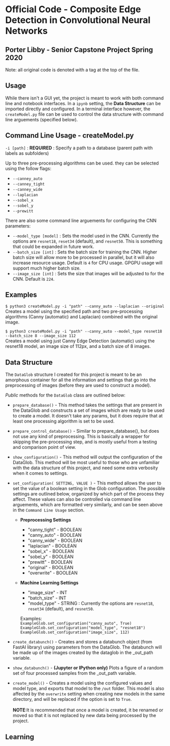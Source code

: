 # Official Code - Composite Edge Detection in Convolutional Neural Networks
## Porter Libby - Senior Capstone Project Spring 2020

Note: all original code is denoted with a tag at the top of the file.

## Usage
While there isn't a GUI yet, the project is meant to work with both command line and notebook interfaces. In a `ipynb` setting, the **Data Structure** can be imported directly and configured. In a terminal interface however, the `createModel.py` file can be used to control the data structure with command line arguements (specified below).

## Command Line Usage - createModel.py
`-i [path]` : **REQUIRED** : Specify a path to a database (parent path with labels as subfolders)

Up to three pre-processing algorithms can be used. they can be selected using the follow flags:

- `--canney_auto`
- `--canney_tight`
- `--canney_wide`
- `--laplacian`
- `--sobel_x`
- `--sobel_y`
- `--prewitt`

There are also some command line arguements for configuring the CNN parameters:
- `--model_type [model]` : Sets the model used in the CNN. Currently the options are `resnet18`, `reset34` (default), and `resnet50`. This is something that could be expanded in future work. 
- `--batch_size [int]` : Sets the batch size for training the CNN. Higher batch size will allow more to be processed in parallel, but it will also increase resource usage. Default is `4` for CPU usage. GPGPU usage will support much higher batch size.
- `--image_size [int]` : Sets the size that images will be adjusted to for the CNN. Default is `224`.

## Examples
```$ python3 createModel.py -i "path" --canny_auto --laplacian --original```</br>
Creates a model using the specified path and two pre-processing algorithms (Canny (automatic) and Laplacian) combined with the original image.

```$ python3 createModel.py -i "path" --canny_auto --model_type resnet18 --batch_size 8 --image_size 112``` </br>
Creates a model using just Canny Edge Detection (automatic) using the resnet18 model, an image size of 112px, and a batch size of 8 images.

## Data Structure
The `DataGlob` structure I created for this project is meant to be an amorphous container for all the information and settings that go into the preprocessing of images (before they are used to construct a model). 

*Public* methods for the `DataGlob` class are outlined below:

- `prepare_database()` - This method takes the settings that are present in the DataGlob and constructs a set of images which are ready to be used to create a model. It doesn't take any params, but it does require that at least one processing algorithm is set to be used. 

- `prepare_control_database()` - Similar to prepare_database(), but does not use any kind of preprocessing. This is basically a wrapper for skipping the pre-processing step, and is mostly useful from a testing and comparison point of view. 

- `show_configuration()` - This method will output the configuration of the DataGlob. This method will be most useful to those who are unfamiliar with the data structure of this project, and need some extra verbosity when it comes to settings.

- `set_configuration( SETTING, VALUE )` - This method allows the user to set the value of a boolean setting in the Glob configuration. The possible settings are outlined below, organized by which part of the process they affect. These values can also be controlled via command line arguements, which are formatted very similarly, and can be seen above in the `Command Line Usage` section.

  - **Preprocessing Settings**
    - "canny_tight" - BOOLEAN
    - "canny_auto" - BOOLEAN
    - "canny_wide" - BOOLEAN
    - "laplacian" - BOOLEAN
    - "sobel_x" - BOOLEAN
    - "sobel_y" - BOOLEAN
    - "prewitt" - BOOLEAN
    - "original" - BOOLEAN
    - "overwrite" - BOOLEAN
  - **Machine Learning Settings**
    - "image_size" - INT
    - "batch_size" - INT
    - "model_type" - STRING : Currently the options are `resnet18`, `reset34` (default), and `resnet50`.
  
    Examples:<br>
      ```ExampleGlob.set_configuration("canny_auto", True)```    
      ```ExampleGlob.set_configuration("model_type", "resnet18")```   
      ```ExampleGlob.set_configuration("image_size", 112)```   

- `create_databunch()` - Creates and stores a databunch object (from FastAI library) using parameters from the DataGlob. The databunch will be made up of the images created by the dataglob in the _out_path variable.

- `show_databunch()` - **(Jupyter or IPython only)** Plots a figure of a random set of four processed samples from the _out_path variable.

- `create_model()` - Creates a model using the configured values and model type, and exports that model to the `/out` folder. This model is also affected by the `overwrite` setting when creating new models in the same directory, and will be replaced if the option is set to `True`.
</br></br>**NOTE**:It is recommended that once a model is created, it be renamed or moved so that it is not replaced by new data being processed by the project.
## Learning
